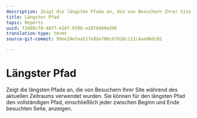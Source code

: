 ```yaml
---
description: Zeigt die längsten Pfade an, die von Besuchern Ihrer Site während des aktuellen Zeitraums verwendet wurden. Sie können für den längsten Pfad den vollständigen Pfad, einschließlich jeder zwischen Beginn und Ende besuchten Seite, anzeigen.
title: Längster Pfad
topic: Reports
uuid: f2d80cf8-48f7-416f-9f8b-e2078400e596
translation-type: tm+mt
source-git-commit: 99ee24efaa517e8da700c67818c111c4aa90dc02

---
```



# Längster Pfad

Zeigt die längsten Pfade an, die von Besuchern Ihrer Site während des aktuellen Zeitraums verwendet wurden. Sie können für den längsten Pfad den vollständigen Pfad, einschließlich jeder zwischen Beginn und Ende besuchten Seite, anzeigen.

